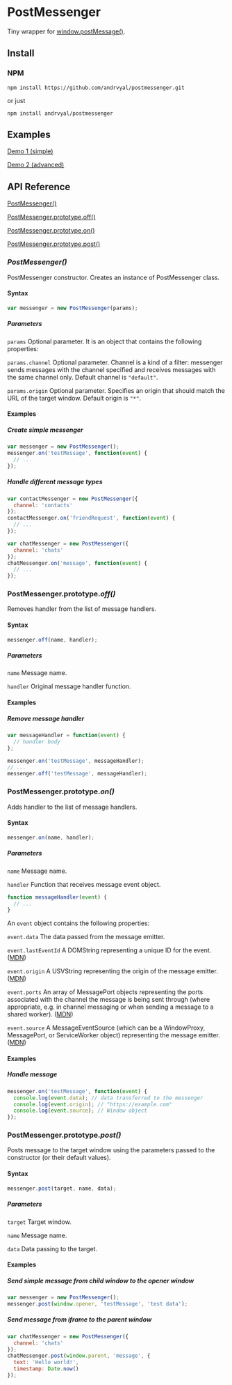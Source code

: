 # PostMessenger

Tiny wrapper for [window.postMessage()](https://developer.mozilla.org/en-US/docs/Web/API/Window/postMessage).


## Install

### NPM

```shell
npm install https://github.com/andrvyal/postmessenger.git
```

or just

```shell
npm install andrvyal/postmessenger
```


## Examples

[Demo 1 (simple)](https://plnkr.co/edit/0ReoQFHeYTTAQItOIJ6f?p=preview)

[Demo 2 (advanced)](https://plnkr.co/edit/q6dMLKuotnV5lgyF2ebo?p=preview)


## API Reference

[PostMessenger()](#postmessenger-1)

[PostMessenger.prototype.off()](#postmessengerprototypeoff)

[PostMessenger.prototype.on()](#postmessengerprototypeon)

[PostMessenger.prototype.post()](#postmessengerprototypepost)


### ***PostMessenger()***

PostMessenger constructor. Creates an instance of PostMessenger class.

#### Syntax

```js
var messenger = new PostMessenger(params);
```

##### Parameters

`params` Optional parameter. It is an object that contains the following properties:

`params.channel` Optional parameter. Channel is a kind of a filter: messenger sends messages with the channel specified and receives messages with the same channel only. Default channel is `"default"`.

`params.origin` Optional parameter. Specifies an origin that should match the URL of the target window. Default origin is `"*"`.

#### Examples

##### Create simple messenger

```js
var messenger = new PostMessenger();
messenger.on('testMessage', function(event) {
  // ...
});
```

##### Handle different message types

```js
var contactMessenger = new PostMessenger({
  channel: 'contacts'
});
contactMessenger.on('friendRequest', function(event) {
  // ...
});

var chatMessenger = new PostMessenger({
  channel: 'chats'
});
chatMessenger.on('message', function(event) {
  // ...
});
```


### PostMessenger.prototype.***off()***

Removes handler from the list of message handlers.

#### Syntax

```js
messenger.off(name, handler);
```

##### Parameters

`name` Message name.

`handler` Original message handler function.

#### Examples

##### Remove message handler

```js
var messageHandler = function(event) {
  // handler body
};

messenger.on('testMessage', messageHandler);
// ...
messenger.off('testMessage', messageHandler);
```


### PostMessenger.prototype.***on()***

Adds handler to the list of message handlers.

#### Syntax

```js
messenger.on(name, handler);
```

##### Parameters

`name` Message name.

`handler` Function that receives message event object.

```js
function messageHandler(event) {
  // ...
}
```

An `event` object contains the following properties:

`event.data` The data passed from the message emitter.

`event.lastEventId` A DOMString representing a unique ID for the event. ([MDN](https://developer.mozilla.org/en-US/docs/Web/API/MessageEvent))

`event.origin` A USVString representing the origin of the message emitter. ([MDN](https://developer.mozilla.org/en-US/docs/Web/API/MessageEvent))

`event.ports` An array of MessagePort objects representing the ports associated with the channel the message is being sent through (where appropriate, e.g. in channel messaging or when sending a message to a shared worker). ([MDN](https://developer.mozilla.org/en-US/docs/Web/API/MessageEvent))

`event.source` A MessageEventSource (which can be a WindowProxy, MessagePort, or ServiceWorker object) representing the message emitter. ([MDN](https://developer.mozilla.org/en-US/docs/Web/API/MessageEvent))

#### Examples

##### Handle message

```js
messenger.on('testMessage', function(event) {
  console.log(event.data); // data transferred to the messenger
  console.log(event.origin); // "https://example.com"
  console.log(event.source); // Window object
});
```


### PostMessenger.prototype.***post()***

Posts message to the target window using the parameters passed to the constructor (or their default values).

#### Syntax

```js
messenger.post(target, name, data);
```

##### Parameters

`target` Target window.

`name` Message name.

`data` Data passing to the target.

#### Examples

##### Send simple message from child window to the opener window

```js
var messenger = new PostMessenger();
messenger.post(window.opener, 'testMessage', 'test data');
```

##### Send message from iframe to the parent window

```js
var chatMessenger = new PostMessenger({
  channel: 'chats'
});
chatMessenger.post(window.parent, 'message', {
  text: 'Hello world!',
  timestamp: Date.now()
});
```
